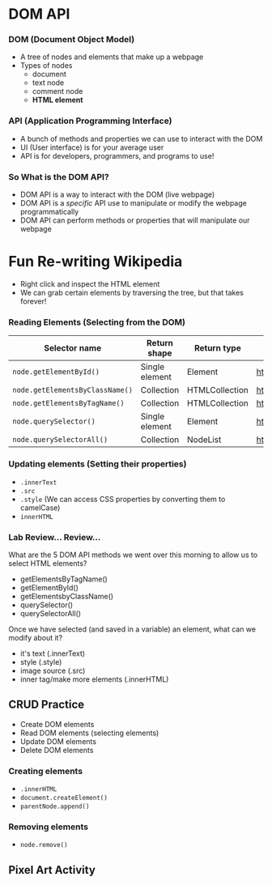 # DOM API

### DOM (Document Object Model)
- A tree of nodes and elements that make up a webpage
- Types of nodes
  * document 
  * text node
  * comment node 
  * **HTML element**
  
### API (Application Programming Interface)
  - A bunch of methods and properties we can use to interact with the DOM 
  - UI (User interface) is for your average user
  - API is for developers, programmers, and programs to use!

### So What is the DOM API?
- DOM API is a way to interact with the DOM (live webpage)
- DOM API is a _specific_ API use to manipulate or modify the webpage programmatically 
- DOM API can perform methods or properties that will manipulate our webpage 


# Fun Re-writing Wikipedia 
- Right click and inspect the HTML element
- We can grab certain elements by traversing the tree, but that takes forever!

### Reading Elements (Selecting from the DOM)

| Selector name                   | Return shape   | Return type    | Reference             | forEach? |
| ------------------------------- | -------------- | -------------- | --------------------- | -------- |
| `node.getElementById()`         | Single element | Element        | https://goo.gl/8cHGoy | N/A      |
| `node.getElementsByClassName()` | Collection     | HTMLCollection | https://goo.gl/qcAhcp | No       |
| `node.getElementsByTagName()`   | Collection     | HTMLCollection | https://goo.gl/QHozSh | No       |
| `node.querySelector()`          | Single element | Element        | https://goo.gl/6Pqbcc | N/A      |
| `node.querySelectorAll()`       | Collection     | NodeList       | https://goo.gl/vTfXza | Yes      |

### Updating elements (Setting their properties)
- `.innerText`
- `.src`
- `.style` (We can access CSS properties by converting them to camelCase)
- `innerHTML`


### Lab Review... Review...
What are the 5 DOM API methods we went over this morning to allow us to select HTML elements?
- getElementsByTagName()
- getElementById()
- getElementsbyClassName()
- querySelector()
- querySelectorAll()

Once we have selected (and saved in a variable) an element, what can we modify about it?
- it's text (.innerText)
- style (.style)
- image source (.src)
- inner tag/make more elements (.innerHTML)



## CRUD Practice 
- Create DOM elements
- Read DOM elements (selecting elements)
- Update DOM elements
- Delete DOM elements

### Creating elements 
- `.innerHTML`
- `document.createElement()`
- `parentNode.append()`

### Removing elements
- `node.remove()`

## Pixel Art Activity